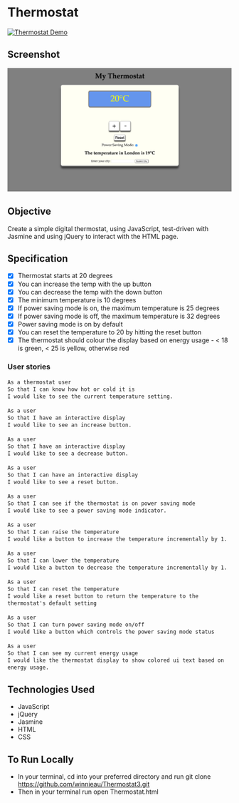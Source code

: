 # Thermostat

[![Thermostat Demo](https://gifs.com/watch?v=-19nqcbVJEU)](https://youtu.be/-19nqcbVJEU)

Screenshot
---
![alt text](https://github.com/winnieau/Thermostat3/blob/master/thermostat.png)

Objective
---

Create a simple digital thermostat, using JavaScript, test-driven with Jasmine and using jQuery to interact with the HTML page.

Specification
---

  - [x] Thermostat starts at 20 degrees
  - [x] You can increase the temp with the up button
  - [x] You can decrease the temp with the down button
  - [x] The minimum temperature is 10 degrees
  - [x] If power saving mode is on, the maximum temperature is 25 degrees
  - [x] If power saving mode is off, the maximum temperature is 32 degrees
  - [x] Power saving mode is on by default
  - [x] You can reset the temperature to 20 by hitting the reset button
  - [x] The thermostat should colour the display based on energy usage - <  18 is green, < 25 is yellow, otherwise red

### User stories
```
As a thermostat user
So that I can know how hot or cold it is
I would like to see the current temperature setting.

As a user
So that I have an interactive display
I would like to see an increase button.

As a user
So that I have an interactive display
I would like to see a decrease button.

As a user
So that I can have an interactive display
I would like to see a reset button.

As a user
So that I can see if the thermostat is on power saving mode
I would like to see a power saving mode indicator.

As a user
So that I can raise the temperature
I would like a button to increase the temperature incrementally by 1.

As a user
So that I can lower the temperature
I would like a button to decrease the temperature incrementally by 1.

As a user
So that I can reset the temperature
I would like a reset button to return the temperature to the thermostat's default setting

As a user
So that I can turn power saving mode on/off
I would like a button which controls the power saving mode status

As a user
So that I can see my current energy usage
I would like the thermostat display to show colored ui text based on energy usage.
```

Technologies Used
---
* JavaScript
* jQuery
* Jasmine
* HTML
* CSS



To Run Locally
---
* In your terminal, cd into your preferred directory and
run git clone https://github.com/winnieau/Thermostat3.git
* Then in your terminal run open Thermostat.html

